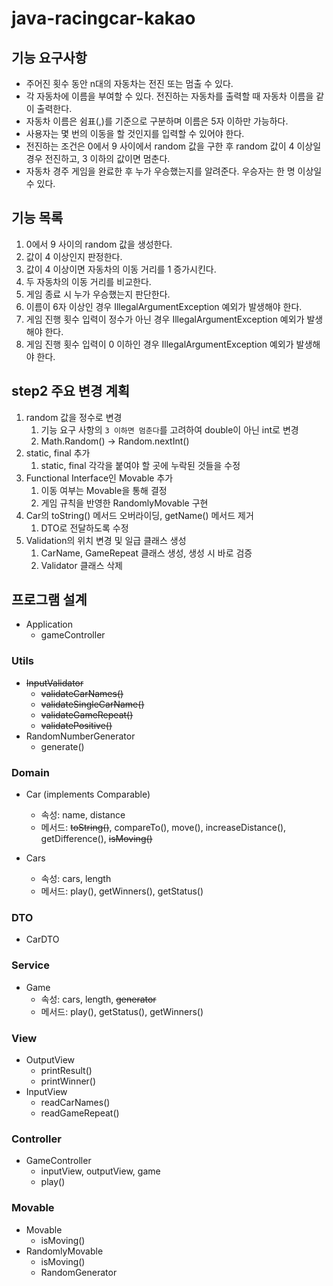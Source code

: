 # java-racingcar-kakao

## 기능 요구사항
- 주어진 횟수 동안 n대의 자동차는 전진 또는 멈출 수 있다.
- 각 자동차에 이름을 부여할 수 있다. 전진하는 자동차를 출력할 때 자동차 이름을 같이 출력한다.
- 자동차 이름은 쉼표(,)를 기준으로 구분하며 이름은 5자 이하만 가능하다.
- 사용자는 몇 번의 이동을 할 것인지를 입력할 수 있어야 한다.
- 전진하는 조건은 0에서 9 사이에서 random 값을 구한 후 random 값이 4 이상일 경우 전진하고, 3 이하의 값이면 멈춘다.
- 자동차 경주 게임을 완료한 후 누가 우승했는지를 알려준다. 우승자는 한 명 이상일 수 있다.


## 기능 목록
1. 0에서 9 사이의 random 값을 생성한다.
2. 값이 4 이상인지 판정한다.
3. 값이 4 이상이면 자동차의 이동 거리를 1 증가시킨다.
4. 두 자동차의 이동 거리를 비교한다.
5. 게임 종료 시 누가 우승했는지 판단한다.
6. 이름이 6자 이상인 경우 IllegalArgumentException 예외가 발생해야 한다.
7. 게임 진행 횟수 입력이 정수가 아닌 경우 IllegalArgumentException 예외가 발생해야 한다. 
8. 게임 진행 횟수 입력이 0 이하인 경우 IllegalArgumentException 예외가 발생해야 한다.


## step2 주요 변경 계획
1. random 값을 정수로 변경 
   1. 기능 요구 사항의 `3 이하면 멈춘다`를 고려하여 double이 아닌 int로 변경 
   2. Math.Random() -> Random.nextInt()
2. static, final 추가
   1. static, final 각각을 붙여야 할 곳에 누락된 것들을 수정
3. Functional Interface인 Movable 추가
   1. 이동 여부는 Movable을 통해 결정
   2. 게임 규칙을 반영한 RandomlyMovable 구현
4. Car의 toString() 메서드 오버라이딩, getName() 메서드 제거
   1. DTO로 전달하도록 수정
5. Validation의 위치 변경 및 일급 클래스 생성
   1. CarName, GameRepeat 클래스 생성, 생성 시 바로 검증
   2. Validator 클래스 삭제
   

## 프로그램 설계
- Application
  - gameController

### Utils
- ~~InputValidator~~
  - ~~validateCarNames()~~
  - ~~validateSingleCarName()~~
  - ~~validateGameRepeat()~~
  - ~~validatePositive()~~
- RandomNumberGenerator
  - generate()

### Domain
- Car (implements Comparable)
  - 속성: name, distance
  - 메서드: ~~toString()~~, compareTo(), move(), increaseDistance(), getDifference(), ~~isMoving()~~

- Cars
  - 속성: cars, length
  - 메서드: play(), getWinners(), getStatus()

### DTO
- CarDTO

### Service
- Game 
  - 속성: cars, length, ~~generator~~
  - 메서드: play(), getStatus(), getWinners()

### View
- OutputView
  - printResult()
  - printWinner()
- InputView
  - readCarNames()
  - readGameRepeat()
  
### Controller
- GameController
  - inputView, outputView, game
  - play()

### Movable
- Movable
  - isMoving()
- RandomlyMovable
  - isMoving()
  - RandomGenerator

